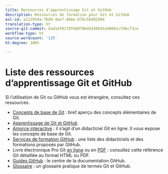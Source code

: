 ```yaml
---
title: Ressources d’apprentissage Git et GitHub
description: Ressources de formation pour Git et GitHub
exl-id: a112954a-76d9-4ee7-86be-676c5bd92994
translation-type: ht
source-git-commit: dad1df81797e6078645449501ed0661cf4bcf3ce
workflow-type: ht
source-wordcount: '135'
ht-degree: 100%

---
```


# Liste des ressources d’apprentissage Git et GitHub

Si l’utilisation de Git ou GitHub vous est étrangère, consultez ces ressources.

- [Concepts de base de Git](https://git-scm.com/book/fr/v2/Getting-Started-Git-Basics) : bref aperçu des concepts élémentaires de Git.
- [Apprentissage de Git et GitHub](https://docs.github.com/fr/github/getting-started-with-github/git-and-github-learning-resources)
- [Amorce interactive](https://try.github.io/) : il s’agit d’un didacticiel Git en ligne. Il vous expose les concepts de base de Git.
- [Services de formation GitHub](https://services.github.com/training/) : une liste des didacticiels et des formations proposés par GitHub.
- Livre électronique Pro Git [en ligne](https://git-scm.com/book/fr/v2) ou en [PDF](https://progit2.s3.amazonaws.com/en/2016-03-22-f3531/progit-en.1084.pdf) : consultez cette référence Git détaillée au format HTML ou PDF.
- [Guides GitHub](https://guides.github.com/) : le centre de la documentation GitHub.
- [Glossaire](https://docs.github.com/fr/github/getting-started-with-github/github-glossary) : un glossaire pratique de termes Git et GitHub.
